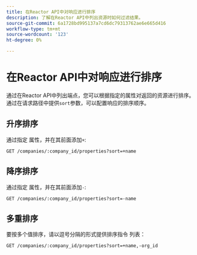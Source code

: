 ```yaml
---
title: 在Reactor API中对响应进行排序
description: 了解在Reactor API中列出资源时如何过滤结果。
source-git-commit: 6a1728bd995137a7cd6dc79313762ae6e665d416
workflow-type: tm+mt
source-wordcount: '123'
ht-degree: 0%

---
```


# 在Reactor API中对响应进行排序

通过在Reactor API中列出端点，您可以根据指定的属性对返回的资源进行排序。 通过在请求路径中提供`sort`参数，可以配置响应的排序顺序。

## 升序排序

通过指定
属性，并在其前面添加`+`:

`GET /companies/:company_id/properties?sort=+name`

## 降序排序

通过指定
属性，并在其前面添加`-`:

`GET /companies/:company_id/properties?sort=-name`

## 多重排序

要按多个值排序，请以逗号分隔的形式提供排序指令
列表：

`GET /companies/:company_id/properties?sort=+name,-org_id`
